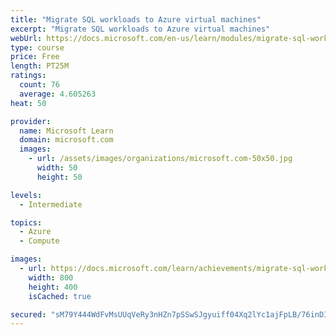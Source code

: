 ```yaml
---
title: "Migrate SQL workloads to Azure virtual machines"
excerpt: "Migrate SQL workloads to Azure virtual machines"
webUrl: https://docs.microsoft.com/en-us/learn/modules/migrate-sql-workloads-azure-virtual-machines/
type: course
price: Free
length: PT25M
ratings:
  count: 76
  average: 4.605263
heat: 50

provider:
  name: Microsoft Learn
  domain: microsoft.com
  images:
    - url: /assets/images/organizations/microsoft.com-50x50.jpg
      width: 50
      height: 50

levels:
  - Intermediate

topics:
  - Azure
  - Compute

images:
  - url: https://docs.microsoft.com/learn/achievements/migrate-sql-workloads-to-azure-virtual-machines-social.png
    width: 800
    height: 400
    isCached: true

secured: "sM79Y444WdFvMsUUqVeRy3nHZn7pSSwSJgyuiff04Xq2lYc1ajFpLB/76inDI1Z5e5sFUWKTPZo+37k8w7JOwnTuEQkp+/gByWRETYrb107aZyRBgqV9uk6LyYGunx1uZbk11+HvJzLqm1oRIn3lnD0FMn40zBqxu1aDXjN0TUzaBb9ZFfay9mlp5euPIP6HnGLjx1YUfXYEtw9E14PVwYy+CP6/I33PIvDXySM/96en8iuHt2J70IjpyDP6yN2RQ1bbomfKD/04xsM4zZnt5x0HP4FeFy1ZpypB4idcz/IZn/XwQuMm98YNv27kAsHlHziBMU3cb4NN550VUivom0sE5B7gJU61/AMqOvesE1QaQj9uHmhpoMAXMCxzj3MifuzHxpu71eBUKNLzdv+61YFjA/fGxlf1VYHSSlVjDtI=;P3vi3lPG3V1ZSjSuQ73Jiw=="
---
```


